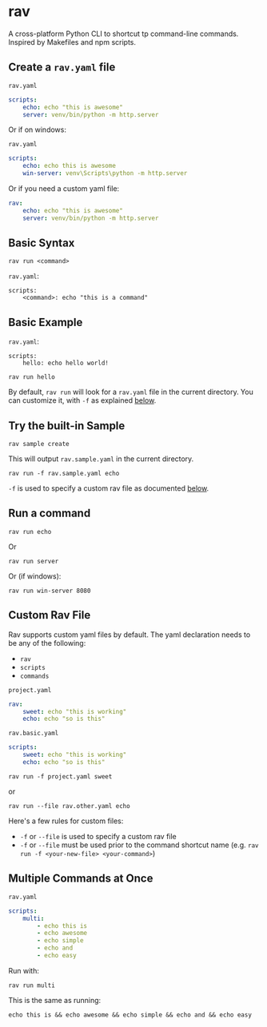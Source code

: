 # rav

A cross-platform Python CLI to shortcut tp command-line commands. Inspired by Makefiles and npm scripts.


## Create a `rav.yaml` file

`rav.yaml`
```yaml
scripts:
    echo: echo "this is awesome"
    server: venv/bin/python -m http.server
```

Or if on windows:

`rav.yaml`
```yaml
scripts:
    echo: echo this is awesome
    win-server: venv\Scripts\python -m http.server
```

Or if you need a custom yaml file:

```yaml
rav:
    echo: echo "this is awesome"
    server: venv/bin/python -m http.server
```


## Basic Syntax

```
rav run <command>
```

`rav.yaml`:
```
scripts:
    <command>: echo "this is a command"
```

## Basic Example


`rav.yaml`:
```
scripts:
    hello: echo hello world!
```

```
rav run hello
```
By default, `rav run` will look for a `rav.yaml` file in the current directory.  You can customize it, with `-f` as explained [below](#custom-rav-file).


## Try the built-in Sample

```
rav sample create
```
This will output `rav.sample.yaml` in the current directory.

```
rav run -f rav.sample.yaml echo
```
`-f` is used to specify a custom rav file as documented [below](#custom-rav-file).


## Run a command

```
rav run echo
```

Or

```
rav run server
```

Or (if windows):

```
rav run win-server 8080
```

## Custom Rav File
Rav supports custom yaml files by default. The yaml declaration needs to be any of the following:

- `rav`
- `scripts`
- `commands`

`project.yaml`
```yaml
rav:
    sweet: echo "this is working"
    echo: echo "so is this"
```

`rav.basic.yaml`
```yaml
scripts:
    sweet: echo "this is working"
    echo: echo "so is this"
```

```
rav run -f project.yaml sweet
```
or
```
rav run --file rav.other.yaml echo
```

Here's a few rules for custom files:

- `-f` or `--file` is used to specify a custom rav file
- `-f` or `--file` must be used prior to the command shortcut name (e.g. `rav run -f <your-new-file> <your-command>`)


## Multiple Commands at Once

`rav.yaml`
```yaml
scripts:
    multi: 
        - echo this is
        - echo awesome
        - echo simple
        - echo and 
        - echo easy
```

Run with:

```
rav run multi
```

This is the same as running:

```
echo this is && echo awesome && echo simple && echo and && echo easy
```
